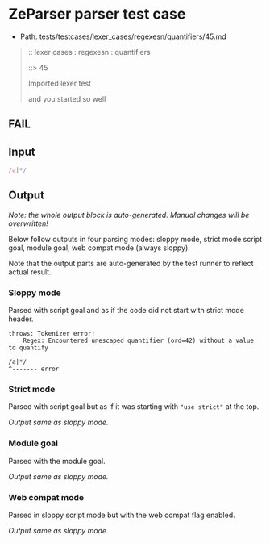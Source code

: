# ZeParser parser test case

- Path: tests/testcases/lexer_cases/regexesn/quantifiers/45.md

> :: lexer cases : regexesn : quantifiers
>
> ::> 45
>
> Imported lexer test
>
> and you started so well

## FAIL

## Input

`````js
/a|*/
`````

## Output

_Note: the whole output block is auto-generated. Manual changes will be overwritten!_

Below follow outputs in four parsing modes: sloppy mode, strict mode script goal, module goal, web compat mode (always sloppy).

Note that the output parts are auto-generated by the test runner to reflect actual result.

### Sloppy mode

Parsed with script goal and as if the code did not start with strict mode header.

`````
throws: Tokenizer error!
    Regex: Encountered unescaped quantifier (ord=42) without a value to quantify

/a|*/
^------- error
`````

### Strict mode

Parsed with script goal but as if it was starting with `"use strict"` at the top.

_Output same as sloppy mode._

### Module goal

Parsed with the module goal.

_Output same as sloppy mode._

### Web compat mode

Parsed in sloppy script mode but with the web compat flag enabled.

_Output same as sloppy mode._
